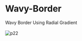 # Wavy-Border
Wavy Border Using Radial Gradient <br> <br>
![p22](https://user-images.githubusercontent.com/90318905/173004392-4b044072-21a4-4ee8-b355-a699a3c81aa8.jpg)
